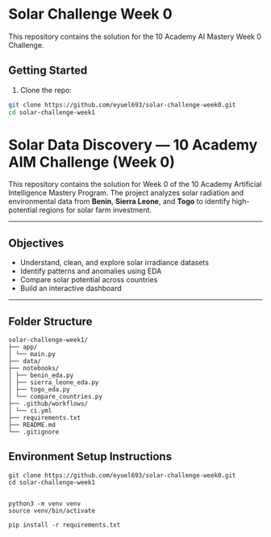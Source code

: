 # Solar Challenge Week 0

This repository contains the solution for the 10 Academy AI Mastery Week 0 Challenge.

## Getting Started

1. Clone the repo:
```bash
git clone https://github.com/eyuel693/solar-challenge-week0.git
cd solar-challenge-week1
```
# Solar Data Discovery — 10 Academy AIM Challenge (Week 0)

This repository contains the solution for Week 0 of the 10 Academy Artificial Intelligence Mastery Program. The project analyzes solar radiation and environmental data from **Benin**, **Sierra Leone**, and **Togo** to identify high-potential regions for solar farm investment.

---

## Objectives

- Understand, clean, and explore solar irradiance datasets
- Identify patterns and anomalies using EDA
- Compare solar potential across countries
- Build an interactive dashboard 

---

## Folder Structure
```
solar-challenge-week1/
├── app/  
│ └── main.py
├── data/ 
├── notebooks/ 
│ ├── benin_eda.py
│ ├── sierra_leone_eda.py
│ ├── togo_eda.py
│ └── compare_countries.py
├── .github/workflows/ 
│ └── ci.yml
├── requirements.txt
├── README.md
└── .gitignore

``` 


##  Environment Setup Instructions



```
git clone https://github.com/eyuel693/solar-challenge-week0.git
cd solar-challenge-week1


python3 -m venv venv
source venv/bin/activate      

pip install -r requirements.txt
```